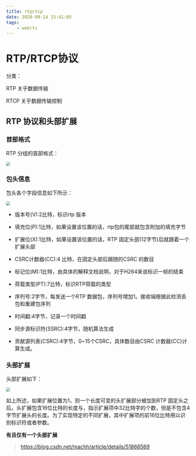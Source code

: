 ```yaml
---
title: rtprtcp
date: 2020-08-14 15:41:05
tags:
    - webrtc
---
```


# RTP/RTCP协议

分类：

RTP 关乎数据传输

RTCP 关乎数据传输控制



## RTP 协议和头部扩展

### 首部格式

RTP 分组的首部格式：

<img src=" ./RTP分组首部格式.png" style="zoom:67%;" />

### 包头信息

包头各个字段信息如下所示：

<img src="./RTP包头信息.png" style="zoom:67%;" />

* 版本号(V):2比特，标识rtp 版本

* 填充位(P):1比特，如果设置该位置的话，rtp包的尾部就包含附加的填充字节

* 扩展位(X):1比特，如果设置该位置的话，RTP 固定头部(12字节)后就跟着一个扩展头部

* CSRC计数器(CC):4 比特，在固定头部后跟随的CSRC 的数目

* 标记位(M):1比特，由具体的解释文档说明，对于H264来说标识一帧的结束

* 荷载类型(PT):7比特，标识RTP荷载的类型

* 序列号:2字节，每发送一个RTP 数据包，序列号增加1。接收端根据此检测丢包和重建包序列

* 时间戳:4字节，记录一个时间戳

* 同步源标识符(SSRC):4字节，随机算法生成

* 贡献源列表(CSRC):4字节，0~15个CSRC，具体数目由CSRC 计数器(CC)计算生成。

### 头部扩展

  头部扩展如下：

  <img src="./RTP头部扩展.png" style="zoom:67%;" />

如上所述，如果扩展位置为1，则一个长度可变的头扩展部分被加到RTP 固定头之后。头扩展包含16位比特的长度与，指示扩展项中32比特字的个数，但是不包含4字节扩展头的长度。为了实现特定的不同扩展，其中扩展项的前16位比特用以识别标识符或者参数。

**有且仅有一个头部扩展**



> https://blog.csdn.net/machh/article/details/51868569